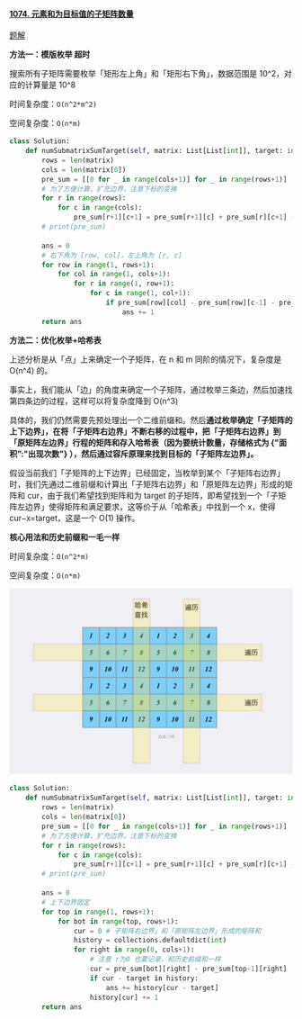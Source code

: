 #### [1074. 元素和为目标值的子矩阵数量](https://leetcode-cn.com/problems/number-of-submatrices-that-sum-to-target/)

[题解](https://leetcode-cn.com/problems/number-of-submatrices-that-sum-to-target/solution/gong-shui-san-xie-you-hua-mei-ju-de-ji-b-uttw/)

**方法一：模版枚举 超时**

搜索所有子矩阵需要枚举「矩形左上角」和「矩形右下角」，数据范围是 10^2，对应的计算量是 10^8

时间复杂度：`O(n^2*m^2)`

空间复杂度：`O(n*m)`

```python
class Solution:
    def numSubmatrixSumTarget(self, matrix: List[List[int]], target: int) -> int:
        rows = len(matrix)
        cols = len(matrix[0])
        pre_sum = [[0 for _ in range(cols+1)] for _ in range(rows+1)]
        # 为了方便计算，扩充边界，注意下标的变换
        for r in range(rows):
            for c in range(cols):
                pre_sum[r+1][c+1] = pre_sum[r+1][c] + pre_sum[r][c+1] - pre_sum[r][c] + matrix[r][c]
        # print(pre_sum)

        ans = 0
        # 右下角为 [row, col]，左上角为 [r, c]
        for row in range(1, rows+1):
            for col in range(1, cols+1):
                for r in range(1, row+1):
                    for c in range(1, col+1):
                        if pre_sum[row][col] - pre_sum[row][c-1] - pre_sum[r-1][col] + pre_sum[r-1][c-1] == target:
                            ans += 1
        return ans
```

**方法二：优化枚举+哈希表**

上述分析是从「点」上来确定一个子矩阵，在 n 和 m 同阶的情况下，复杂度是 O(n^4) 的。

事实上，我们能从「边」的角度来确定一个子矩阵，通过枚举三条边，然后加速找第四条边的过程，这样可以将复杂度降到 O(n^3)

具体的，我们仍然需要先预处理出一个二维前缀和。然后**通过枚举确定「子矩阵的上下边界」，在将「子矩阵右边界」不断右移的过程中，把「子矩阵右边界」到「原矩阵左边界」行程的矩阵和存入哈希表（因为要统计数量，存储格式为 {"面积”:"出现次数"} ），然后通过容斥原理来找到目标的「子矩阵左边界」。**

假设当前我们「子矩阵的上下边界」已经固定，当枚举到某个「子矩阵右边界」时，我们先通过二维前缀和计算出「子矩阵右边界」和「原矩阵左边界」形成的矩阵和 cur，由于我们希望找到矩阵和为 target 的子矩阵，即希望找到一个「子矩阵左边界」使得矩阵和满足要求，这等价于从「哈希表」中找到一个 x，使得 cur−x=target，这是一个 O(1) 操作。

**核心用法和历史前缀和一毛一样**

时间复杂度：`O(n^2*m)`

空间复杂度：`O(n*m)`

![](../doc/三边.png)

```python
class Solution:
    def numSubmatrixSumTarget(self, matrix: List[List[int]], target: int) -> int:
        rows = len(matrix)
        cols = len(matrix[0])
        pre_sum = [[0 for _ in range(cols+1)] for _ in range(rows+1)]
        # 为了方便计算，扩充边界，注意下标的变换
        for r in range(rows):
            for c in range(cols):
                pre_sum[r+1][c+1] = pre_sum[r+1][c] + pre_sum[r][c+1] - pre_sum[r][c] + matrix[r][c]
        # print(pre_sum)

        ans = 0
        # 上下边界固定
        for top in range(1, rows+1):
            for bot in range(top, rows+1):
                cur = 0 # 子矩阵右边界」和「原矩阵左边界」形成的矩阵和
                history = collections.defaultdict(int)
                for right in range(0, cols+1):
                    # 注意 r为0 也要记录，和历史前缀和一样
                    cur = pre_sum[bot][right] - pre_sum[top-1][right]
                    if cur - target in history:
                        ans += history[cur - target]
                    history[cur] += 1
        return ans
```

